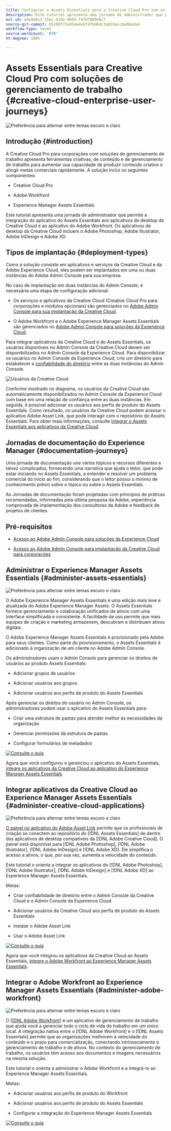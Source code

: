 ```yaml
---
title: Configurar o Assets Essentials para a Creative Cloud Pro com soluções de gerenciamento de trabalho
description: Este tutorial apresenta uma jornada de administrador que permite a integração do aplicativo do Assets Essentials aos aplicativos de desktop da Creative Cloud e ao aplicativo do Adobe Workfront. Os aplicativos de desktop da Creative Cloud incluem o Adobe Photoshop, Adobe Illustrator, Adobe InDesign e Adobe XD.
exl-id: a5e9e0c3-35ec-41de-9656-f4f0f88946c7
source-git-commit: 65200f73a954e4ebf4fbd6dc3a819acc6e0beda4
workflow-type: tm+mt
source-wordcount: '870'
ht-degree: 100%

---
```


# Assets Essentials para Creative Cloud Pro com soluções de gerenciamento de trabalho {#creative-cloud-enterprise-user-journeys}

![Preferência para alternar entre temas escuro e claro](assets/cce-next-banner-landing-page.png)

## Introdução {#introduction}

A Creative Cloud Pro para corporações com soluções de gerenciamento de trabalho apresenta ferramentas criativas, de conteúdo e de gerenciamento de trabalho para aumentar sua capacidade de produzir conteúdo criativo e atingir metas comerciais rapidamente. A solução inclui os seguintes componentes:

* Creative Cloud Pro

* Adobe Workfront

* Experience Manager Assets Essentials

Este tutorial apresenta uma jornada de administrador que permite a integração do aplicativo do Assets Essentials aos aplicativos de desktop da Creative Cloud e ao aplicativo do Adobe Workfront. Os aplicativos de desktop da Creative Cloud incluem o Adobe Photoshop, Adobe Illustrator, Adobe InDesign e Adobe XD.

## Tipos de implantação {#deployment-types}

Como a solução consiste em aplicativos e serviços da Creative Cloud e da Adobe Experience Cloud, eles podem ser implantados em uma ou duas instâncias do Adobe Admin Console para sua empresa.

No caso de implantação em duas instâncias do Admin Console, é necessária uma etapa de configuração adicional:

* Os serviços e aplicativos da Creative Cloud (Creative Cloud Pro para corporações e módulos opcionais) são gerenciados no [Adobe Admin Console para sua implantação da Creative Cloud](https://helpx.adobe.com/br/enterprise/admin-guide.html).

* O Adobe Workfront e o Adobe Experience Manager Assets Essentials são gerenciados no [Adobe Admin Console para soluções da Experience Cloud](https://experienceleague.adobe.com/docs/core-services/interface/administration/admin-getting-started.html?lang=pt-BR).

Para integrar aplicativos da Creative Cloud e do Assets Essentials, os usuários disponíveis no Admin Console da Creative Cloud devem ser disponibilizados no Admin Console da Experience Cloud. Para disponibilizar os usuários no Admin Console da Experience Cloud, crie um diretório para estabelecer a [confiabilidade do diretório](https://helpx.adobe.com/br/enterprise/using/set-up-identity.html#directory-trusting) entre as duas instâncias do Admin Console.

![Usuários da Creative Cloud](assets/creative-cloud-users.svg)

Conforme mostrado no diagrama, os usuários da Creative Cloud são automaticamente disponibilizados no Admin Console da Experience Cloud com base em uma relação de confiança entre as duas instâncias. Em seguida, é possível adicionar os usuários aos perfis de produto do Assets Essentials. Como resultado, os usuários da Creative Cloud podem acessar o aplicativo Adobe Asset Link, que pode interagir com o repositório do Assets Essentials. Para obter mais informações, consulte [Integrar o Assets Essentials aos aplicativos da Creative Cloud](integrate-with-creative-cloud.md).

## Jornadas de documentação do Experience Manager {#documentation-journeys}

Uma jornada de documentação une vários tópicos e recursos diferentes e talvez complicados, fornecendo uma narrativa que ajuda o leitor, que pode estar iniciando no Assets Essentials, a entender e resolver um problema comercial do início ao fim, considerando que o leitor possui o mínimo de conhecimento prévio sobre o tópico ou sobre o Assets Essentials.

As Jornadas de documentação foram projetadas com princípios de práticas recomendadas, informadas pela última pesquisa da Adobe, experiência comprovada de implementação dos consultores da Adobe e feedback de projetos de clientes.

## Pré-requisitos

* [Acesso ao Adobe Admin Console para soluções da Experience Cloud](https://experienceleague.adobe.com/docs/core-services/interface/administration/admin-getting-started.html?lang=pt-BR)

* [Acesso ao Adobe Admin Console para implantação da Creative Cloud para corporações](https://helpx.adobe.com/br/enterprise/admin-guide.html)

## Administrar o Experience Manager Assets Essentials {#administer-assets-essentials}

![Preferência para alternar entre temas escuro e claro](assets/cce-assets.png)

O Adobe Experience Manager Assets Essentials é uma edição mais leve e atualizada do Adobe Experience Manager Assets. O Assets Essentials fornece gerenciamento e colaboração unificados de ativos com uma interface simplificada e consistente. A facilidade de uso permite que mais equipes de criação e marketing armazenem, descubram e distribuam ativos digitais.

O Adobe Experience Manager Assets Essentials é provisionado pela Adobe para seus clientes. Como parte do provisionamento, o Assets Essentials é adicionado à organização de um cliente no Adobe Admin Console.

Os administradores usam o Admin Console para gerenciar os direitos de usuários ao produto Assets Essentials:

* Adicionar grupos de usuários

* Adicionar usuários aos grupos

* Adicionar usuários aos perfis de produto do Assets Essentials

Após gerenciar os direitos do usuário no Admin Console, os administradores podem usar o aplicativo do Assets Essentials para:

* Criar uma estrutura de pastas para atender melhor às necessidades da organização

* Gerenciar permissões da estrutura de pastas

* Configurar formulários de metadados

[![Consulte o guia](https://helpx.adobe.com/content/dam/help/en/marketing-cloud/how-to/digital-foundation/_jcr_content/main-pars/image_1250343773/see-the-guide-sm.png)](deploy-administer.md)

Agora que você configurou e gerenciou o aplicativo do Assets Essentials, [integre os aplicativos da Creative Cloud ao aplicativo do Experience Manager Assets Essentials](integrate-with-creative-cloud.md).

## Integrar aplicativos da Creative Cloud ao Experience Manager Assets Essentials {#administer-creative-cloud-applications}

![Preferência para alternar entre temas escuro e claro](assets/cce-creative-cloud.png)

[O painel no aplicativo do Adobe Asset Link](https://www.adobe.com/br/creativecloud/business/enterprise/adobe-asset-link.html) permite que os profissionais de criação se conectem ao repositório do [!DNL Assets Essentials] de dentro dos aplicativos de desktop compatíveis da [!DNL Adobe Creative Cloud]. O painel está disponível para [!DNL Adobe Photoshop], [!DNL Adobe Illustrator], [!DNL Adobe InDesign] e [!DNL Adobe XD]. Ele simplifica o acesso a ativos, o que, por sua vez, aumenta a velocidade do conteúdo.

Este tutorial o orienta a integrar os aplicativos do [!DNL Adobe Photoshop], [!DNL Adobe Illustrator], [!DNL Adobe InDesign] e [!DNL Adobe XD] ao Experience Manager Assets Essentials.

Metas:

* Criar confiabilidade de diretório entre o Admin Console da Creative Cloud e o Admin Console da Experience Cloud

* Adicionar usuários da Creative Cloud aos perfis de produto do Assets Essentials

* Instalar o Adobe Asset Link

* Usar o Adobe Asset Link

[![Consulte o guia](https://helpx.adobe.com/content/dam/help/en/marketing-cloud/how-to/digital-foundation/_jcr_content/main-pars/image_1250343773/see-the-guide-sm.png)](integrate-with-creative-cloud.md)

Agora que você integrou os aplicativos da Creative Cloud ao Assets Essentials, [integre o Adobe Workfront ao Experience Manager Assets Essentials](integrate-with-workfront.md).

## Integrar o Adobe Workfront ao Experience Manager Assets Essentials {#administer-adobe-workfront}

![Preferência para alternar entre temas escuro e claro](assets/cce-workfront.png)

O [[!DNL Adobe Workfront]](https://www.workfront.com/) é um aplicativo de gerenciamento de trabalho que ajuda você a gerenciar todo o ciclo de vida do trabalho em um único local. A integração nativa entre o [!DNL Adobe Workfront] e o [!DNL Assets Essentials] permite que as organizações melhorem a velocidade do conteúdo e o prazo para comercialização, conectando intrinsecamente o gerenciamento de trabalho e de ativos. No contexto do gerenciamento de trabalho, os usuários têm acesso aos documentos e imagens necessários na mesma solução.

Este tutorial o orienta a administrar o Adobe Workfront e a integrá-lo ao Experience Manager Assets Essentials.

Metas:

* Adicionar usuários aos perfis de produto do Workfront

* Adicionar usuários aos perfis de produto do Assets Essentials

* Configurar a integração do Experience Manager Assets Essentials

[![Consulte o guia](https://helpx.adobe.com/content/dam/help/en/marketing-cloud/how-to/digital-foundation/_jcr_content/main-pars/image_1250343773/see-the-guide-sm.png)](integrate-with-workfront.md)
